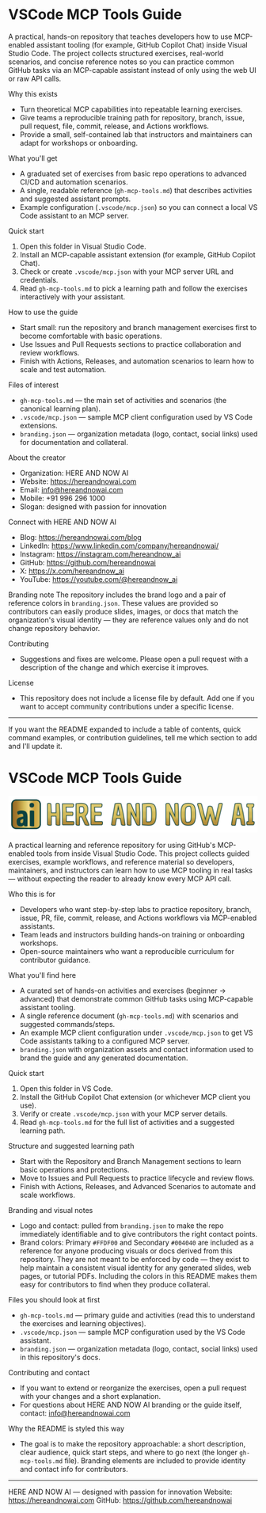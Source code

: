 # VSCode MCP Tools Guide

A practical, hands-on repository that teaches developers how to use MCP-enabled assistant tooling (for example, GitHub Copilot Chat) inside Visual Studio Code. The project collects structured exercises, real-world scenarios, and concise reference notes so you can practice common GitHub tasks via an MCP-capable assistant instead of only using the web UI or raw API calls.

Why this exists
- Turn theoretical MCP capabilities into repeatable learning exercises.
- Give teams a reproducible training path for repository, branch, issue, pull request, file, commit, release, and Actions workflows.
- Provide a small, self-contained lab that instructors and maintainers can adapt for workshops or onboarding.

What you'll get
- A graduated set of exercises from basic repo operations to advanced CI/CD and automation scenarios.
- A single, readable reference (`gh-mcp-tools.md`) that describes activities and suggested assistant prompts.
- Example configuration (`.vscode/mcp.json`) so you can connect a local VS Code assistant to an MCP server.

Quick start
1. Open this folder in Visual Studio Code.
2. Install an MCP-capable assistant extension (for example, GitHub Copilot Chat).
3. Check or create `.vscode/mcp.json` with your MCP server URL and credentials.
4. Read `gh-mcp-tools.md` to pick a learning path and follow the exercises interactively with your assistant.

How to use the guide
- Start small: run the repository and branch management exercises first to become comfortable with basic operations.
- Use Issues and Pull Requests sections to practice collaboration and review workflows.
- Finish with Actions, Releases, and automation scenarios to learn how to scale and test automation.

Files of interest
- `gh-mcp-tools.md` — the main set of activities and scenarios (the canonical learning plan).
- `.vscode/mcp.json` — sample MCP client configuration used by VS Code extensions.
- `branding.json` — organization metadata (logo, contact, social links) used for documentation and collateral.

About the creator
- Organization: HERE AND NOW AI
- Website: https://hereandnowai.com
- Email: info@hereandnowai.com
- Mobile: +91 996 296 1000
- Slogan: designed with passion for innovation

Connect with HERE AND NOW AI
- Blog: https://hereandnowai.com/blog
- LinkedIn: https://www.linkedin.com/company/hereandnowai/
- Instagram: https://instagram.com/hereandnow_ai
- GitHub: https://github.com/hereandnowai
- X: https://x.com/hereandnow_ai
- YouTube: https://youtube.com/@hereandnow_ai

Branding note
The repository includes the brand logo and a pair of reference colors in `branding.json`. These values are provided so contributors can easily produce slides, images, or docs that match the organization's visual identity — they are reference values only and do not change repository behavior.

Contributing
- Suggestions and fixes are welcome. Please open a pull request with a description of the change and which exercise it improves.

License
- This repository does not include a license file by default. Add one if you want to accept community contributions under a specific license.

---

If you want the README expanded to include a table of contents, quick command examples, or contribution guidelines, tell me which section to add and I'll update it.
# VSCode MCP Tools Guide

![HERE AND NOW AI Logo](https://raw.githubusercontent.com/hereandnowai/images/refs/heads/main/logos/logo-of-here-and-now-ai.png)

A practical learning and reference repository for using GitHub's MCP-enabled tools from inside Visual Studio Code. This project collects guided exercises, example workflows, and reference material so developers, maintainers, and instructors can learn how to use MCP tooling in real tasks — without expecting the reader to already know every MCP API call.

Who this is for
- Developers who want step-by-step labs to practice repository, branch, issue, PR, file, commit, release, and Actions workflows via MCP-enabled assistants.
- Team leads and instructors building hands-on training or onboarding workshops.
- Open-source maintainers who want a reproducible curriculum for contributor guidance.

What you'll find here
- A curated set of hands-on activities and exercises (beginner → advanced) that demonstrate common GitHub tasks using MCP-capable assistant tooling.
- A single reference document (`gh-mcp-tools.md`) with scenarios and suggested commands/steps.
- An example MCP client configuration under `.vscode/mcp.json` to get VS Code assistants talking to a configured MCP server.
- `branding.json` with organization assets and contact information used to brand the guide and any generated documentation.

Quick start
1. Open this folder in VS Code.
2. Install the GitHub Copilot Chat extension (or whichever MCP client you use).
3. Verify or create `.vscode/mcp.json` with your MCP server details.
4. Read `gh-mcp-tools.md` for the full list of activities and a suggested learning path.

Structure and suggested learning path
- Start with the Repository and Branch Management sections to learn basic operations and protections.
- Move to Issues and Pull Requests to practice lifecycle and review flows.
- Finish with Actions, Releases, and Advanced Scenarios to automate and scale workflows.

Branding and visual notes
- Logo and contact: pulled from `branding.json` to make the repo immediately identifiable and to give contributors the right contact points.
- Brand colors: Primary `#FFDF00` and Secondary `#004040` are included as a reference for anyone producing visuals or docs derived from this repository. They are not meant to be enforced by code — they exist to help maintain a consistent visual identity for any generated slides, web pages, or tutorial PDFs. Including the colors in this README makes them easy for contributors to find when they produce collateral.

Files you should look at first
- `gh-mcp-tools.md` — primary guide and activities (read this to understand the exercises and learning objectives).
- `.vscode/mcp.json` — sample MCP configuration used by the VS Code assistant.
- `branding.json` — organization metadata (logo, contact, social links) used in this repository's docs.

Contributing and contact
- If you want to extend or reorganize the exercises, open a pull request with your changes and a short explanation.
- For questions about HERE AND NOW AI branding or the guide itself, contact: info@hereandnowai.com

Why the README is styled this way
- The goal is to make the repository approachable: a short description, clear audience, quick start steps, and where to go next (the longer `gh-mcp-tools.md` file). Branding elements are included to provide identity and contact info for contributors.

---

HERE AND NOW AI — designed with passion for innovation
Website: https://hereandnowai.com
GitHub: https://github.com/hereandnowai


